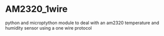 # AM2320_1wire
python and microptython module to deal with an am2320 temperature and humidity sensor using a one wire protocol
